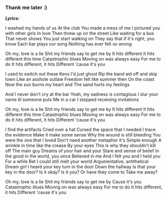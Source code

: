 ### Thank me later :)

**_Lyrics:_**

I washed my hands of us
At the club
You made a mess of me
I pictured you with other girls
In love
Then threw up on the street
Like waiting for a bus
That never shows
You just start walking on
They say that if it's right, you know
Each bar plays our song
Nothing has ever felt so wrong

Oh my, love is a lie
Shit my friends say to get me by
It hits different
It hits different this time
Catastrophic blues
Moving on was always easy
For me to do
It hits different, it hits
Different 'cause it's you

I used to switch out these Kens
I'd just ghost
Rip the band aid off and skip town
Like an asshole outlaw
Freedom felt like summer then
On the coast
Now the sun burns my heart and
The sand hurts my feelings

And I never don't cry at the bar
Yeah, my sadness is contagious
I slur your name til someone puts
Me in a car
I stopped receiving invitations

Oh my, love is a lie
Shit my friends say to get me by
It hits different
It hits different this time
Catastrophic blues
Moving on was always easy
For me to do
It hits different, it hits
Different 'cause it's you

I find the artifacts
Cried over a hat
Cursed the space that I needed
I trace the evidence
Make it make some sense
Why the wound is still bleeding
You were the one that I loved
Don't need another metaphor it's
Simple enough
A wrinkle in time like the crease
By your eyes
This is why they shouldn't kill off
The main guy
Dreams of your hair and your
Stare and sense of belief
In the good in the world, you once
Believed in me
And I felt you and I held you
For a while
Bet I could still melt your world
Argumentative, antithetical
Dream girl
I heard your key turn in the door
Down the hallway
Is that your key in the door?
Is it okay?
Is it you?
Or have they come to
Take me away?

Oh my, love is a lie
Shit my friends say to get me by
Cause it's you
Catastrophic blues
Moving on was always easy
For me to do
It hits different, it hits
Different 'cause it's you
